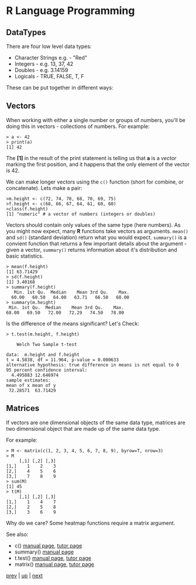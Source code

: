 # R Language Programming 

## DataTypes

There are four low level data types:

* Character Strings e.g. - "Red"
* Integers - e.g. 13, 37, 42
* Doubles - e.g. 3.14159
* Logicals - TRUE, FALSE, T, F


These can be put together in different ways:

## Vectors

When working with either a single number or groups of numbers, you'll be doing this in vectors - collections of numbers.  For example:

```
> a <- 42
> print(a)
[1] 42
```
The **[1]** in the result of the print statement is telling us that **a** is a _vector_ marking the first position,  and it happens that the only element of the vector is 42.

We can make longer vectors using the ```c()``` function (short for combine, or concatenate).  Lets make a pair:

```
>m.height <- c(72, 74, 78, 68, 70, 69, 75)
>f.height <- c(68, 66, 67, 64, 61, 60, 60)
>class(f.height)
[1] "numeric" # a vector of numbers (integers or doubles)
```

Vectors should contain only values of the same type (here numbers).  As you might now expect, many **R** functions take vectors as arguments.  ```mean()``` and ```sd()``` (standard deviation) return what you would expect.  ```summary()``` is a convient function that returns a few important details about the argument - given a vector, ```summary()``` returns information about it's distribution and basic statistics.

```
> mean(f.height)
[1] 63.71429
> sd(f.height)
[1] 3.40168
> summary(f.height)
   Min. 1st Qu.  Median    Mean 3rd Qu.    Max. 
  60.00   60.50   64.00   63.71   66.50   68.00
> summary(m.height)
 Min. 1st Qu.  Median    Mean 3rd Qu.    Max. 
68.00   69.50   72.00   72.29   74.50   78.00 
```

Is the difference of the means significant?  Let's Check:

```
> t.test(m.height, f.height)

	Welch Two Sample t-test

data:  m.height and f.height
t = 4.5838, df = 11.964, p-value = 0.000633
alternative hypothesis: true difference in means is not equal to 0
95 percent confidence interval:
  4.495883 12.646974
sample estimates:
mean of x mean of y 
 72.28571  63.71429 
```

## Matrices

If vectors are one dimensional objects of the same data type, matrices are two dimensional object that are made up of the same data type.

For example:

```
> M <- matrix(c(1, 2, 3, 4, 5, 6, 7, 8, 9), byrow=T, nrow=3)
> M
     [,1] [,2] [,3]
[1,]    1    2    3
[2,]    4    5    6
[3,]    7    8    9
> sum(M)
[1] 45
> t(M)
     [,1] [,2] [,3]
[1,]    1    4    7
[2,]    2    5    8
[3,]    3    6    9

```

Why do we care? Some heatmap functions require a matrix argument.

See also:

* c() [manual page](https://stat.ethz.ch/R-manual/R-devel/library/base/html/c.html), [tutor page](http://www.r-tutor.com/r-introduction/vector/combining-vectors)
* summary() [manual page](https://stat.ethz.ch/R-manual/R-devel/library/base/html/summary.html)
* t.test() [manual page](https://stat.ethz.ch/R-manual/R-devel/library/stats/html/t.test.html), [tutor page](http://www.r-tutor.com/elementary-statistics/inference-about-two-populations/population-mean-between-two-independent-samples)
* matrix() [manual page](https://stat.ethz.ch/R-manual/R-devel/library/base/html/matrix.html), [tutor page](http://www.r-tutor.com/r-introduction/matrix)


[prev](RBasics.md) | [up](../README.md) | [next](RListsFrames.md)
